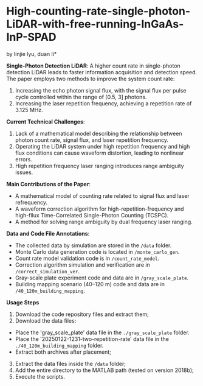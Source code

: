 # High-counting-rate-single-photon-LiDAR-with-free-running-InGaAs-InP-SPAD
by linjie lyu, duan li*

**Single-Photon Detection LiDAR**: A higher count rate in single-photon detection LiDAR leads to faster information acquisition and detection speed. The paper employs two methods to improve the system count rate:  
1. Increasing the echo photon signal flux, with the signal flux per pulse cycle controlled within the range of [0.5, 3] photons.  
2. Increasing the laser repetition frequency, achieving a repetition rate of 3.125 MHz.  

**Current Technical Challenges**:  
1. Lack of a mathematical model describing the relationship between photon count rate, signal flux, and laser repetition frequency.  
2. Operating the LiDAR system under high repetition frequency and high flux conditions can cause waveform distortion, leading to nonlinear errors.  
3. High repetition frequency laser ranging introduces range ambiguity issues.  

**Main Contributions of the Paper**:   
- A mathematical model of counting rate related to signal flux and laser refrequency.  
- A waveform correction algorithm for high-repetition-frequency and high-fllux Time-Correlated Single-Photon Counting (TCSPC).  
- A method for solving range ambiguity by dual frequency laser ranging.  

**Data and Code File Annotations**:  
- The collected data by simulation are stored in the `/data` folder.  
- Monte Carlo data generation code is located in `/monte_carlo_gen`.  
- Count rate model validation code is in `/count_rate_model`.  
- Correction algorithm simulation and verification are in `/correct_simulation_ver`.  
- Gray-scale plate experiment code and data are in `/gray_scale_plate`.  
- Building mapping scenario (40–120 m) code and data are in `/40_120m_building_mapping`.  

**Usage Steps**
1. Download the code repository files and extract them;
2. Download the data files:  
- Place the 'gray_scale_plate' data file in the `./gray_scale_plate` folder.  
- Place the '20250122-1231-two-repetition-rate' data file in the `./40_120m_building_mapping` folder.  
- Extract both archives after placement;
3. Extract the data files inside the `/data` folder;
4. Add the entire directory to the MATLAB path (tested on version 2018b);
5. Execute the scripts.
